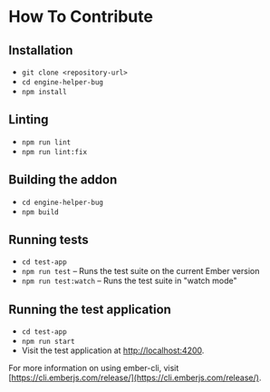 # How To Contribute

## Installation

- `git clone <repository-url>`
- `cd engine-helper-bug`
- `npm install`

## Linting

- `npm run lint`
- `npm run lint:fix`

## Building the addon

- `cd engine-helper-bug`
- `npm build`

## Running tests

- `cd test-app`
- `npm run test` – Runs the test suite on the current Ember version
- `npm run test:watch` – Runs the test suite in "watch mode"

## Running the test application

- `cd test-app`
- `npm run start`
- Visit the test application at [http://localhost:4200](http://localhost:4200).

For more information on using ember-cli, visit [https://cli.emberjs.com/release/](https://cli.emberjs.com/release/).
